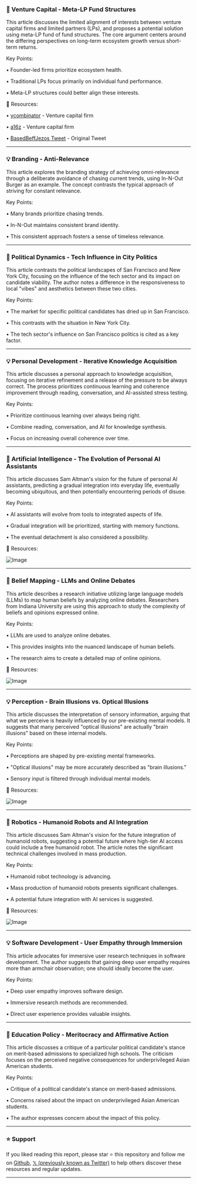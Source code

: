 ### 🤖 Venture Capital - Meta-LP Fund Structures

This article discusses the limited alignment of interests between venture capital firms and limited partners (LPs), and proposes a potential solution using meta-LP fund of fund structures.  The core argument centers around the differing perspectives on long-term ecosystem growth versus short-term returns.

Key Points:

• Founder-led firms prioritize ecosystem health.


•  Traditional LPs focus primarily on individual fund performance.


• Meta-LP structures could better align these interests.


🔗 Resources:

• [ycombinator](https://x.com/ycombinator) - Venture capital firm


• [a16z](https://x.com/a16z) - Venture capital firm


• [BasedBeffJezos Tweet](https://x.com/BasedBeffJezos/status/1936964373383438375) - Original Tweet



---

### 💡 Branding - Anti-Relevance

This article explores the branding strategy of achieving omni-relevance through a deliberate avoidance of chasing current trends, using In-N-Out Burger as an example.  The concept contrasts the typical approach of striving for constant relevance.

Key Points:

•  Many brands prioritize chasing trends.


• In-N-Out maintains consistent brand identity.


•  This consistent approach fosters a sense of timeless relevance.



---

### 🤖 Political Dynamics - Tech Influence in City Politics

This article contrasts the political landscapes of San Francisco and New York City, focusing on the influence of the tech sector and its impact on candidate viability. The author notes a difference in the responsiveness to local "vibes" and aesthetics between these two cities.

Key Points:

• The market for specific political candidates has dried up in San Francisco.


•  This contrasts with the situation in New York City.


• The tech sector's influence on San Francisco politics is cited as a key factor.



---

### 💡 Personal Development - Iterative Knowledge Acquisition

This article discusses a personal approach to knowledge acquisition, focusing on iterative refinement and a release of the pressure to be always correct.  The process prioritizes continuous learning and coherence improvement through reading, conversation, and AI-assisted stress testing.

Key Points:

• Prioritize continuous learning over always being right.


•  Combine reading, conversation, and AI for knowledge synthesis.


•  Focus on increasing overall coherence over time.


---

### 🚀 Artificial Intelligence - The Evolution of Personal AI Assistants

This article discusses Sam Altman's vision for the future of personal AI assistants, predicting a gradual integration into everyday life, eventually becoming ubiquitous, and then potentially encountering periods of disuse.

Key Points:

•  AI assistants will evolve from tools to integrated aspects of life.


• Gradual integration will be prioritized, starting with memory functions.


•  The eventual detachment is also considered a possibility.


🔗 Resources:

![Image](https://pbs.twimg.com/amplify_video_thumb/1936700249193517056/img/ZqHNgNJlQ2PesypC.jpg)


---

### 🤖 Belief Mapping - LLMs and Online Debates

This article describes a research initiative utilizing large language models (LLMs) to map human beliefs by analyzing online debates.  Researchers from Indiana University are using this approach to study the complexity of beliefs and opinions expressed online.

Key Points:

• LLMs are used to analyze online debates.


•  This provides insights into the nuanced landscape of human beliefs.


•  The research aims to create a detailed map of online opinions.


🔗 Resources:

![Image](https://pbs.twimg.com/media/GuD6b_lW8AA3y2g?format=jpg&name=small)


---

### 💡 Perception - Brain Illusions vs. Optical Illusions

This article discusses the interpretation of sensory information, arguing that what we perceive is heavily influenced by our pre-existing mental models.  It suggests that many perceived "optical illusions" are actually "brain illusions" based on these internal models.


Key Points:

•  Perceptions are shaped by pre-existing mental frameworks.


•  "Optical illusions" may be more accurately described as "brain illusions."


• Sensory input is filtered through individual mental models.


🔗 Resources:

![Image](https://pbs.twimg.com/amplify_video_thumb/1628831125325123584/img/d3zfYuu6xerRY8ze.jpg)



---

### 🚀 Robotics - Humanoid Robots and AI Integration

This article discusses Sam Altman's vision for the future integration of humanoid robots, suggesting a potential future where high-tier AI access could include a free humanoid robot. The article notes the significant technical challenges involved in mass production.

Key Points:

•  Humanoid robot technology is advancing.


•  Mass production of humanoid robots presents significant challenges.


•  A potential future integration with AI services is suggested.


🔗 Resources:

![Image](https://pbs.twimg.com/amplify_video_thumb/1936494016058511360/img/K-4Qp9jPWP8RIXtC.jpg)



---

### 💡 Software Development - User Empathy through Immersion

This article advocates for immersive user research techniques in software development.  The author suggests that gaining deep user empathy requires more than armchair observation; one should ideally become the user.

Key Points:

• Deep user empathy improves software design.


•  Immersive research methods are recommended.


•  Direct user experience provides valuable insights.



---

### 🤖 Education Policy - Meritocracy and Affirmative Action

This article discusses a critique of a particular political candidate's stance on merit-based admissions to specialized high schools.  The criticism focuses on the perceived negative consequences for underprivileged Asian American students.

Key Points:

•  Critique of a political candidate's stance on merit-based admissions.


•  Concerns raised about the impact on underprivileged Asian American students.


•  The author expresses concern about the impact of this policy.


---

### ⭐️ Support

If you liked reading this report, please star ⭐️ this repository and follow me on [Github](https://github.com/Drix10), [𝕏 (previously known as Twitter)](https://x.com/DRIX_10_) to help others discover these resources and regular updates.

---